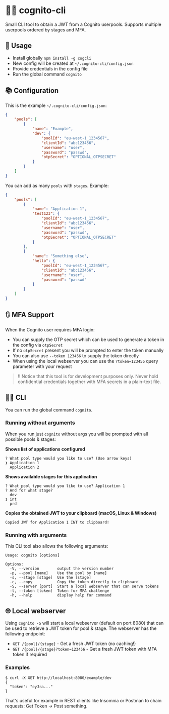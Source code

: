 # :guardsman: cognito-cli

Small CLI tool to obtain a JWT from a Cognito userpools. Supports multiple userpools ordered by stages and MFA.

## :rocket: Usage

- Install globally `npm install -g cogcli`
- New config will be created at `~/.cognito-cli/config.json`
- Provide credentials in the config file
- Run the global command `cognito`

## :books: Configuration

This is the example `~/.cognito-cli/config.json`:

```JSON
{
    "pools": [
        {
            "name": "Example",
            "dev": {
                "poolId": "eu-west-1_1234567",
                "clientId": "abc123456",
                "username": "user",
                "password": "passwd",
                "otpSecret": "OPTIONAL_OTPSECRET"
            }
        }
    ]
}
```

You can add as many `pools` with `stages`. Example:

```JSON
{
    "pools": [
        {
            "name": "Application 1",
            "test123": {
                "poolId": "eu-west-1_1234567",
                "clientId": "abc123456",
                "username": "user",
                "password": "passwd",
                "otpSecret": "OPTIONAL_OTPSECRET"
            }
        },
        {
            "name": "Something else",
            "hello": {
                "poolId": "eu-west-1_1234567",
                "clientId": "abc123456",
                "username": "user",
                "password": "passwd"
            }
        }
    ]
}
```

## :arrows_clockwise: MFA Support

When the Cognito user requires MFA login:

- You can supply the OTP secret which can be used to generate a token in the config via `otpSecret`
- If no `otpSecret` present you will be prompted to enter the token manually
- You can also use `--token 123456` to supply the token directly
- When using the local webserver you can use the `?token=123456` query parameter with your request

> :bangbang:️ Notice that this tool is for development purposes only.
> Never hold confidential credentials together with MFA secrets in a plain-text file.

## :man_technologist: CLI

You can run the global command `cognito`.

### Running without arguments

When you run just `cognito` without args you will be prompted with all possible pools & stages:

**Shows list of applications configured**

```
? What pool type would you like to use? (Use arrow keys)
❯ Application 1
  Application 2
```

**Shows available stages for this application**

```
? What pool type would you like to use? Application 1
? And for what stage?
  dev
❯ int
  prd
```

**Copies the obtained JWT to your clipboard (macOS, Linux & Windows)**

```
Copied JWT for Application 1 INT to clipboard!
```

### Running with arguments

This CLI tool also allows the following arguments:

```
Usage: cognito [options]

Options:
  -V, --version        output the version number
  -p, --pool [name]    Use the pool by [name]
  -s, --stage [stage]  Use the [stage]
  -c, --copy           Copy the token directly to clipboard
  -S, --server [port]  Start a local webserver that can serve tokens
  -t, --token [token]  Token for MFA challenge
  -h, --help           display help for command
```

## :globe_with_meridians: Local webserver

Using `cognito -S` will start a local webserver (default on port 8080) that can be used to retrieve a JWT token for pool & stage.
The webserver has the following endpoint:

- `GET /{pool}/{stage}` - Get a fresh JWT token (no caching!)
- `GET /{pool}/{stage}?token=123456` - Get a fresh JWT token with MFA token if required

### Examples

```
$ curl -X GET http://localhost:8080/example/dev
{
  "token": "eyJra..."
}
```

That's useful for example in REST clients like Insomnia or Postman to chain requests: Get Token -> Post something.
